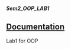 ##### Sem2_OOP_LAB1
## [Documentation](https://alexvolkov0404.github.io/Sem2_OOP_LAB1)
Lab1 for OOP
